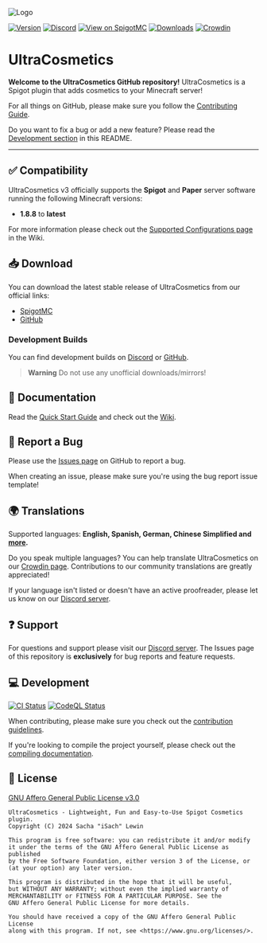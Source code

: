 <!-- markdownlint-disable-next-line -->
![Logo](.github/readme-assets/logo.png)

[![Version](https://img.shields.io/spiget/version/10905?label=version)][spigotmc-link]
[![Discord](https://img.shields.io/discord/185055040036143104?color=404eed&label=Discord&logo=discord&logoColor=ffffff)][discord-invite]
[![View on SpigotMC](https://img.shields.io/badge/view%20on-SpigotMC-orange.svg)][spigotmc-link]
[![Downloads](https://img.shields.io/spiget/downloads/10905?color=blue)][spigotmc-link]
[![Crowdin](https://badges.crowdin.net/ultracosmetics/localized.svg)][crowdin-link]

# UltraCosmetics

**Welcome to the UltraCosmetics GitHub repository!**
UltraCosmetics is a Spigot plugin that adds cosmetics to your Minecraft server!

For all things on GitHub, please make sure you follow the [Contributing Guide](.github/CONTRIBUTING.md).

Do you want to fix a bug or add a new feature?
Please read the [Development section](#-development) in this README.

---

## ✅ Compatibility

UltraCosmetics v3 officially supports the **Spigot** and **Paper** server software running the following Minecraft versions:

- **1.8.8** to **latest**

For more information please check out the [Supported Configurations page](https://github.com/UltraCosmetics/UltraCosmetics/wiki/Supported-Configurations) in the Wiki.

## 📥 Download

You can download the latest stable release of UltraCosmetics from our official links:

- [SpigotMC][spigotmc-link]
- [GitHub][github-releases-link]

### Development Builds

You can find development builds on [Discord][discord-invite] or [GitHub][github-releases-link].

> **Warning**
> Do not use any unofficial downloads/mirrors!

## 📖 Documentation

Read the [Quick Start Guide](https://github.com/UltraCosmetics/UltraCosmetics/wiki/Quick-start-guide) and check out the [Wiki][wiki-link].

## 🐛 Report a Bug

Please use the [Issues page](https://github.com/UltraCosmetics/UltraCosmetics/issues) on GitHub to report a bug.

When creating an issue, please make sure you're using the bug report issue template!

## 🌍 Translations

Supported languages: **English, Spanish, German, Chinese Simplified and [more][crowdin-link].**

Do you speak multiple languages?
You can help translate UltraCosmetics on our [Crowdin page][crowdin-link].
Contributions to our community translations are greatly appreciated!

If your language isn't listed or doesn't have an active proofreader, please let us know on our [Discord server][discord-invite].

## ❓ Support

For questions and support please visit our [Discord server][discord-invite].
The Issues page of this repository is **exclusively** for bug reports and feature requests.

## 💻 Development

[![CI Status](https://github.com/UltraCosmetics/UltraCosmetics/actions/workflows/gradle.yml/badge.svg)](https://github.com/UltraCosmetics/UltraCosmetics/actions/workflows/gradle.yml)
[![CodeQL Status](https://github.com/UltraCosmetics/UltraCosmetics/actions/workflows/codeql.yml/badge.svg)](https://github.com/UltraCosmetics/UltraCosmetics/actions/workflows/codeql.yml)

When contributing, please make sure you check out the [contribution guidelines](.github/CONTRIBUTING.md).

If you're looking to compile the project yourself, please check out the [compiling documentation](COMPILING.md).

## 📄 License

[GNU Affero General Public License v3.0](./LICENSE)

```text
UltraCosmetics - Lightweight, Fun and Easy-to-Use Spigot Cosmetics plugin.
Copyright (C) 2024 Sacha "iSach" Lewin

This program is free software: you can redistribute it and/or modify
it under the terms of the GNU Affero General Public License as published
by the Free Software Foundation, either version 3 of the License, or
(at your option) any later version.

This program is distributed in the hope that it will be useful,
but WITHOUT ANY WARRANTY; without even the implied warranty of
MERCHANTABILITY or FITNESS FOR A PARTICULAR PURPOSE. See the
GNU Affero General Public License for more details.

You should have received a copy of the GNU Affero General Public License
along with this program. If not, see <https://www.gnu.org/licenses/>.
```

[discord-invite]: https://discord.gg/PgSXZT37JV
[wiki-link]: https://github.com/UltraCosmetics/UltraCosmetics/wiki
[spigotmc-link]: https://www.spigotmc.org/resources/10905/
[crowdin-link]: https://crowdin.com/project/ultracosmetics
[github-releases-link]: https://github.com/UltraCosmetics/UltraCosmetics/releases

